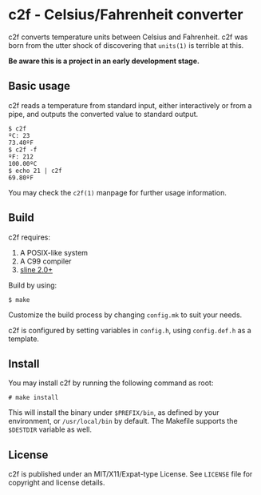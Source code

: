 # c2f - Celsius/Fahrenheit converter

c2f converts temperature units between Celsius and Fahrenheit. c2f was born 
from the utter shock of discovering that ``units(1)`` is terrible at this.

**Be aware this is a project in an early development stage.**

## Basic usage

c2f reads a temperature from standard input, either interactively or from a
pipe, and outputs the converted value to standard output.

```
$ c2f
ºC: 23
73.40ºF
$ c2f -f
ºF: 212
100.00ºC
$ echo 21 | c2f
69.80ºF
```

You may check the ``c2f(1)`` manpage for further usage information. 

## Build

c2f requires:

1. A POSIX-like system
2. A C99 compiler
3. [sline 2.0+](https://github.com/ariadnavigo/sline)

Build by using:

```
$ make
```

Customize the build process by changing ``config.mk`` to suit your needs.

c2f is configured by setting variables in ``config.h``, using ``config.def.h`` 
as a template.

## Install

You may install c2f by running the following command as root:

```
# make install
```

This will install the binary under ``$PREFIX/bin``, as defined by your 
environment, or ``/usr/local/bin`` by default. The Makefile supports the 
``$DESTDIR`` variable as well.

## License

c2f is published under an MIT/X11/Expat-type License. See ``LICENSE`` file for 
copyright and license details.
